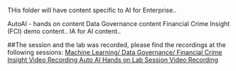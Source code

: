THis folder will have content specific to AI for Enterprise..

AutoAI - hands on content
Data Governance content
Financial Crime Insight (FCI) demo content..
IA for AI content..

##The session and the lab was recorded, please find the recordings at the following sessions:
[Machine Learning/ Data Governance/ Financial Crime Insight Video Recording ](https://youtu.be/V2WjPVTcod8)
[Auto AI Hands on Lab Session Video Recording](https://youtu.be/y9y0ZW32pOY)
